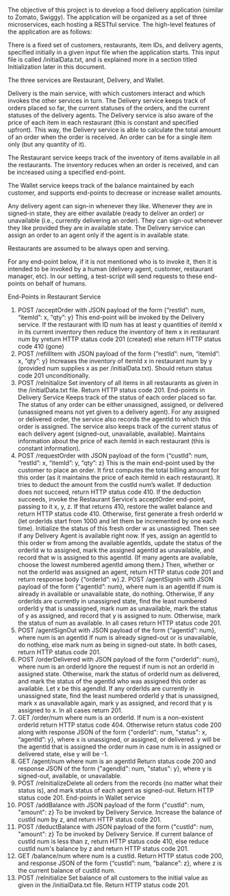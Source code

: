 The objective of this project is to develop a food delivery application (similar to Zomato,
Swiggy). The application will be organized as a set of three microservices, each hosting a
RESTful service. The high-level features of the application are as follows:

There is a fixed set of customers, restaurants, item IDs, and delivery agents,
specified initially in a given input file when the application starts. This input file is
called /initialData.txt, and is explained more in a section titled Initialization later in
this document.

The three services are Restaurant, Delivery, and Wallet.

Delivery is the main service, with which customers interact and which invokes the
other services in turn. The Delivery service keeps track of orders placed so far, the
current statuses of the orders, and the current statuses of the delivery agents. The
Delivery service is also aware of the price of each item in each restaurant (this is
constant and specified upfront). This way, the Delivery service is able to calculate the
total amount of an order when the order is received. An order can be for a single item
only (but any quantity of it).

The Restaurant service keeps track of the inventory of items available in all the
restaurants. The inventory reduces when an order is received, and can be increased
using a specified end-point.

The Wallet service keeps track of the balance maintained by each customer, and
supports end-points to decrease or increase wallet amounts.

Any delivery agent can sign-in whenever they like. Whenever they are in signed-in
state, they are either available (ready to deliver an order) or unavailable (i.e.,
currently delivering an order). They can sign-out whenever they like provided they
are in available state. The Delivery service can assign an order to an agent only if the
agent is in available state.

Restaurants are assumed to be always open and serving.

For any end-point below, if it is not mentioned who is to invoke it, then it is intended
to be invoked by a human (delivery agent, customer, restaurant manager, etc). In our
setting, a test-script will send requests to these end-points on behalf of humans.

End-Points in Restaurant Service
1. POST /acceptOrder
with JSON payload of the form {“restId”: num, “itemId”: x, “qty”: y}
This end-point will be invoked by the Delivery service.
If the restaurant with ID num has at least y quantities of itemId x in its current
inventory
then
reduce the inventory of item x in restaurant num by yreturn HTTP status code 201 (created)
else
return HTTP status code 410 (gone)
2. POST /refillItem
with JSON payload of the form {“restId”: num, “itemId”: x, “qty”: y}
Increases the inventory of itemId x in restaurant num by y (provided num supplies x
as per /initialData.txt). Should return status code 201 unconditionally.
3. POST /reInitialize
Set inventory of all items in all restaurants as given in the /initialData.txt file.
Return HTTP status code 201.
End-points in Delivery Service
Keeps track of the status of each order placed so far. The status of any order can be either
unassigned, assigned, or delivered (unassigned means not yet given to a delivery agent).
For any assigned or delivered order, the service also records the agentId to which this order
is assigned. The service also keeps track of the current status of each delivery agent
(signed-out, unavailable, available). Maintains information about the price of each itemId in
each restaurant (this is constant information).
1. POST /requestOrder
with JSON payload of the form {“custId”: num, “restId”: x, “itemId”: y, “qty”: z}
This is the main end-point used by the customer to place an order. It first
computes the total billing amount for this order (as it maintains the price of
each itemId in each restaurant). It tries to deduct the amount from the custId
num’s wallet. If deduction does not succeed, return HTTP status code 410. If
the deduction succeeds, invoke the Restaurant Service’s acceptOrder
end-point, passing to it x, y, z. If that returns 410, restore the wallet balance
and return HTTP status code 410. Otherwise, first generate a fresh orderId w
(let orderIds start from 1000 and let them be incremented by one each time).
Initialize the status of this fresh order w as unassigned. Then see if any
Delivery Agent is available right now. If yes, assign an agentId to this order w
from among the available agentIds, update the status of the orderId w to
assigned, mark the assigned agentId as unavailable, and record that w is
assigned to this agentId. (If many agents are available, choose the lowest
numbered agentId among them.) Then, whether or not the orderId was
assigned an agent, return HTTP status code 201 and return response body
{“orderId”: w}.2. POST /agentSignIn
with JSON payload of the form {“agentId”: num}, where num is an agentId
If num is already in available or unavailable state, do nothing. Otherwise, If any
orderIds are currently in unassigned state, find the least numbered orderId y that is
unassigned, mark num as unavailable, mark the status of y as assigned, and record
that y is assigned to num. Otherwise, mark the status of num as available. In all
cases return HTTP status code 201.
3. POST /agentSignOut
with JSON payload of the form {“agentId”: num}, where num is an agentId
If num is already signed-out or is unavailable, do nothing, else mark num as being in
signed-out state. In both cases, return HTTP status code 201.
4. POST /orderDelivered
with JSON payload of the form {"orderId": num}, where num is an orderId
Ignore the request if num is not an orderId in assigned state. Otherwise, mark the
status of orderId num as delivered, and mark the status of the agentId who was
assigned this order as available. Let x be this agendId. If any orderIds are currently
in unassigned state, find the least numbered orderId y that is unassigned, mark x as
unavailable again, mark y as assigned, and record that y is assigned to x. In all cases
return 201.
5. GET /order/num
where num is an orderId.
If num is a non-existent orderId return HTTP status code 404. Otherwise return
status code 200 along with response JSON of the form {"orderId": num, "status": x,
“agentId”: y}, where x is unassigned, or assigned, or delivered. y will be the agentId
that is assigned the order num in case num is in assigned or delivered state, else y
will be -1.
6. GET /agent/num
where num is an agentId
Return status code 200 and response JSON of the form {"agendId": num, "status": y},
where y is signed-out, available, or unavailable.
7. POST /reInitializeDelete all orders from the records (no matter what their status is), and mark status of
each agent as signed-out. Return HTTP status code 201.
End-points in Wallet service
1. POST /addBalance
with JSON payload of the form {"custId": num, "amount": z}
To be invoked by Delivery Service.
Increase the balance of custId num by z, and return HTTP status code 201.
2. POST /deductBalance
with JSON payload of the form {"custId": num, "amount": z}
To be invoked by Delivery Service.
If current balance of custId num is less than z, return HTTP status code 410, else
reduce custId num's balance by z and return HTTP status code 201.
3. GET /balance/num
where num is a custId. Return HTTP status code 200, and response JSON of the
form {“custId”: num, “balance”: z}, where z is the current balance of custId num.
4. POST /reInitialize
Set balance of all customers to the initial value as given in the /initialData.txt file.
Return HTTP status code 201.
